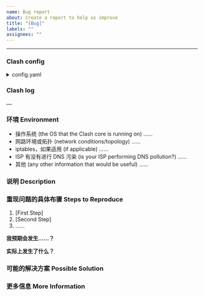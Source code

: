 ```yaml
---
name: Bug report
about: Create a report to help us improve
title: "[Bug]"
labels: ""
assignees: ""
---
```


<!--
感谢你向 Clash Core 提交 issue！
在提交之前，请确认：

- [ ] 如果你可以自己 debug 并解决的话，提交 PR 吧！
- [ ] 我已经在 [Issue Tracker](……/) 中找过我要提出的问题
- [ ] 我已经使用 dev 分支版本测试过，问题依旧存在
- [ ] 我已经仔细看过 [Documentation](https://github.com/whtsky/clash/wiki/) 并无法自行解决问题
- [ ] 这是 Clash 核心的问题，并非我所使用的 Clash 衍生版本（如 OpenClash、KoolClash 等）的特定问题

请注意，如果你并没有遵照这个 issue template 填写内容，我们将直接关闭这个 issue。

Thanks for opening an issue towards the Clash core!
But before so, please do the following checklist:

- [ ] Is this something you can **debug and fix**? Send a pull request! Bug fixes and documentation fixes are welcome.
- [ ] I have searched on the [issue tracker](……/) for a related issue.
- [ ] I have tested using the dev branch, and the issue still exists.
- [ ] I have read the [documentation](https://github.com/whtsky/clash/wiki/) and was unable to solve the issue
- [ ] This is an issue of the Clash core *per se*, not to the derivatives of Clash, like OpenClash or KoolClash

Please understand that we close issues that fail to follow this issue template.
-->

---

<!--
请附上任何可以帮助我们解决这个问题的信息，如果我们收到的信息不足，我们将对这个 issue 加上 *Needs more information* 标记并在收到更多资讯之前关闭 issue。
Make sure to add **all the information needed to understand the bug** so that someone can help. If the info is missing we'll add the 'Needs more information' label and close the issue until there is enough information.
-->

### Clash config

<!--
在下方附上 Clash core 脱敏后配置文件的内容
Paste the Clash core configuration below.
-->
<details>
  <summary>config.yaml</summary>

```yaml
……
```

</details>

### Clash log

<!--
在下方附上 Clash Core 的日志，log level 使用 DEBUG
Paste the Clash core log below with the log level set to `DEBUG`.
-->

```
……
```

### 环境 Environment

- 操作系统 (the OS that the Clash core is running on)
  ……
- 网路环境或拓扑 (network conditions/topology)
  ……
- iptables，如果适用 (if applicable)
  ……
- ISP 有没有进行 DNS 污染 (is your ISP performing DNS pollution?)
  ……
- 其他 (any other information that would be useful)
  ……

### 说明 Description

<!--
请详细、清晰地表达你要提出的论述，例如这个问题如何影响到你？你想实现什么功能？
-->

### 重现问题的具体布骤 Steps to Reproduce

1. [First Step]
2. [Second Step]
3. ……

**我预期会发生……？**

<!-- **Expected behavior:** [What you expected to happen] -->

**实际上发生了什么？**

<!-- **Actual behavior:** [What actually happened] -->

### 可能的解决方案 Possible Solution

<!-- 此项非必须，但是如果你有想法的话欢迎提出。 -->
<!-- Not obligatory, but suggest a fix/reason for the bug, -->
<!-- or ideas how to implement the addition or change -->

### 更多信息 More Information
